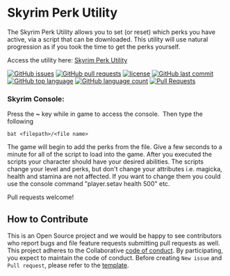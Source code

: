 # Skyrim Perk Utility

The Skyrim Perk Utility allows you to set (or reset) which perks you have active, via a script that can be downloaded.  This utility will use natural progression as if you took the time to get the perks yourself.

Access the utility here: 
[Skyrim Perk Utility](https://aaronmaynard.github.io/Skyrim-Perk-Utility/ "Access utility")

[![GitHub issues](https://img.shields.io/github/issues/aaronmaynard/Skyrim-Perk-Utility.svg)]()
[![GitHub pull requests](https://img.shields.io/github/issues-pr/aaronmaynard/Obsidian-Tools.svg)]()
[![license](https://img.shields.io/github/license/aaronmaynard/skyrim-perk-utility.svg)]()
[![GitHub last commit](https://img.shields.io/github/last-commit/aaronmaynard/Skyrim-Perk-Utility.svg)]()
[![GitHub top language](https://img.shields.io/github/languages/top/aaronmaynard/Skyrim-Perk-Utility.svg)]()
[![GitHub language count](https://img.shields.io/github/languages/count/aaronmaynard/Skyrim-Perk-Utility.svg)]()
[![Pull Requests](https://img.shields.io/badge/PR-welcome-orange.svg)]()

### Skyrim Console:
Press the <b>~</b> key while in game to access the console.  Then type the following

    bat <filepath>/<file name>
The game will begin to add the perks from the file.  Give a few seconds to a minute for all of the script to load into the game.
After you executed the scripts your character should have your desired abilities. The scripts change your level and perks, but don't change your attributes i.e. magicka, health and stamina are not affected. If you want to change them you could use the console command "player.setav health 500" etc.

Pull requests welcome!

## How to Contribute

This is an Open Source project and we would be happy to see contributors who report bugs and file feature requests submitting pull requests as well. This project adheres to the Collaborative [code of conduct](https://github.com/aaronmaynard/Skyrim-Perk-Utility/blob/master/CODE_OF_CONDUCT.md). By participating, you expect to maintain the code of conduct. Before creating `New issue` and `Pull request`, please refer to the [template](docs).

